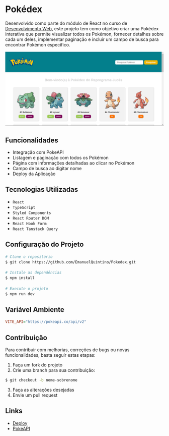 # Pokédex

Desenvolvido como parte do módulo de React no curso de [Desenvolvimento Web](https://emanuelquintino.github.io/Page-WDC/),
este projeto tem como objetivo criar uma Pokédex interativa que permite visualizar todos os Pokémon, fornecer detalhes sobre cada um deles, implementar paginação e incluir um campo de busca para encontrar Pokémon específico.

![home-layout](./src/assets/home-layout.png)

## Funcionalidades

- Integração com PokeAPI
- Listagem e paginação com todos os Pokémon
- Página com informações detalhadas ao clicar no Pokémon
- Campo de busca ao digitar nome
- Deploy da Aplicação

## Tecnologias Utilizadas

- `React`
- `TypeScript`
- `Styled Components`
- `React Router DOM`
- `React Hook Form`
- `React Tanstack Query`

## Configuração do Projeto

```bash
# Clone o repositório
$ git clone https://github.com/EmanuelQuintino/Pokedex.git

# Instale as dependências
$ npm install

# Execute o projeto
$ npm run dev
```

## Variável Ambiente

```ini
VITE_API="https://pokeapi.co/api/v2"
```

## Contribuição

Para contribuir com melhorias, correções de bugs ou novas funcionalidades, basta seguir estas etapas:

1. Faça um fork do projeto
2. Crie uma branch para sua contribuição:

```bash
$ git checkout -b nome-sobrenome
```

3. Faça as alterações desejadas
4. Envie um pull request

## Links

- [Deploy](https://pokedex-mauve-tau.vercel.app/)
- [PokeAPI](https://pokeapi.co/)